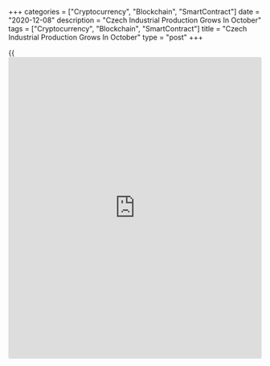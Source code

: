 +++
categories = ["Cryptocurrency", "Blockchain", "SmartContract"]
date = "2020-12-08"
description = "Czech Industrial Production Grows In October"
tags = ["Cryptocurrency", "Blockchain", "SmartContract"]
title = "Czech Industrial Production Grows In October"
type = "post"
+++

{{<iframe id="large-banner" src="https://www.bounty.group/#slide=2.0" width="100%" height="600" scrolling="no" style="border: 0px solid rgb(216, 221, 230); border-radius: 3px;">}}

The Czech Republic's industrial production grew, while construction
output decreased in October, data from the Czech Statistical Office
showed on Tuesday.

Separate data showed that the trade surplus increased in October as
exports rose and imports fell.

Industrial production rose a working-day adjusted 1.3 percent year-on-
year in October, after a 1.9 percent fall in September. Economists had
forecast a 2.5 percent decline.

Manufacturing output gained 3.4 percent yearly in October.

Mining and quarrying output decreased 14.9 percent and electricity, gas,
steam and air conditioning fell 11.9 percent.

On a monthly basis, industrial production rose a seasonally adjusted 3.0
percent in October.

Industrial new orders increased 5.2 percent year-on-year in October.

Separate data from the statistical office showed that the construction
output decreased a working-day adjusted 10.5 percent annually in
October, following a 7.9 percent fall in September.

On a seasonally adjusted basis, the construction output declined 1.7
percent monthly in October.

Another report from the Czech statistical office showed that the trade
surplus rose to CZK 33.391 billion in October from CZK 8.967 billion in
the same month last year. Economists had forecast a surplus of CZK 19.1
billion.

In September, the trade surplus was CZK 35.385 billion.

Exports rose 5.6 percent annually in October and imports fell 1.7
percent.

On a monthly basis, seasonally adjusted exports and imports increased by
4.7 percent and 3.4 percent respectively, in October.

For comments and feedback [contact](https://www.playgroundfx.com/contact/): editorial@rtt[news](https://www.letsplayfx.com/blog/forex-news-website/).com

[Economic News][1]

 **What parts of the world are seeing the best (and worst) economic
performances lately? Click[here][2] to check out our [Econ Scorecard][2]
and find out! See up-to-the-moment [ranking](https://www.playgroundfx.com/blog/crypto-exchange-ranking/)s for the best and worst
performers in [GDP][3], [unemployment rate][4], [inflation][5] and much
more.**

   1. www.rtt[news](https://www.letsplayfx.com/blog/forex-news-website/).com/Content/EconomicNews.aspx
   2. www.rtt[news](https://www.letsplayfx.com/blog/forex-news-website/).com/economic-scorecard/world-rank/industrial-production/highest-performance.aspx
   3. www.rtt[news](https://www.letsplayfx.com/blog/forex-news-website/).com/economic-scorecard/world-rank/GDP/highest-performance.aspx
   4. www.rtt[news](https://www.letsplayfx.com/blog/forex-news-website/).com/economic-scorecard/world-rank/unemployment-rate/lowest-performance.aspx
   5. www.rtt[news](https://www.letsplayfx.com/blog/forex-news-website/).com/economic-scorecard/world-rank/CPI/highest-performance.aspx